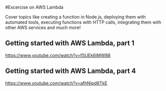 #Excercise on AWS Lambda

Cover topics like creating a function in Node.js, deploying them with automated tools, executing functions with HTTP calls, integrating them with other AWS services and much more!

## Getting started with AWS Lambda, part 1
https://www.youtube.com/watch?v=fSUEk6iMW88

## Getting started with AWS Lambda, part 4
https://www.youtube.com/watch?v=afhNipd6TkE
